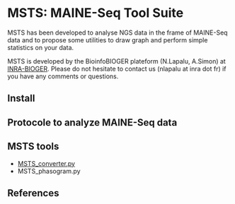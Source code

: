 # MSTS: MAINE-Seq Tool Suite

MSTS has been developed to analyse NGS data in the frame of MAINE-Seq data and to propose some utilities to draw graph and perform simple statistics on your data.

MSTS is developed by the BioinfoBIOGER plateform (N.Lapalu, A.Simon) at [INRA-BIOGER](http://www.versailles-grignon.inra.fr/bioger). Please do not hesitate to contact us (nlapalu at inra dot fr) if you have any comments or questions.

## Install

## Protocole to analyze MAINE-Seq data

## MSTS tools

* [MSTS_converter.py](doc/MSTS_converter.md)
* MSTS_phasogram.py

## References

